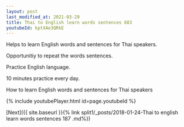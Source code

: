 ```yaml
---
layout: post
last_modified_at: 2021-03-29
title: Thai to English learn words sentences 683 
youtubeId: kptXAe3QRkE
---
```

 
 
Helps to learn English words and sentences for Thai speakers.

Opportunitiy to repeat the words sentences. 

Practice English language. 
 
10 minutes practice every day. 
 
How to learn English words and sentences for Thai speakers 
 
{% include youtubePlayer.html id=page.youtubeId %}
 
 
[Next]({{ site.baseurl }}{% link  split1/_posts/2018-01-24-Thai to english learn words sentences 187 .md%})
 
